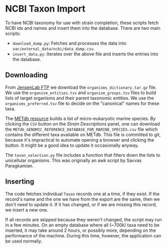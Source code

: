 # NCBI Taxon Import

To have NCBI taxonomy for use with strain completion, these scripts fetch NCBI ids and names and insert them into the database. There are two main scripts:

- `download_dump.py`: Fetches and processes the data into `var/external_data/ncbi/data_dump.csv`.
- `insert_data.py`: Iterates over the above file and inserts the entries into the database.

## Downloading

From [JensenLab FTP](https://download.jensenlab.org) we download the `organisms_dictionary.tar.gz` file. We use the `organism_entities.tsv` and `organism_groups.tsv` files to build lists of target organisms and their parent taxonomic entities. We use the `organisms_preferred.tsv` file to decide on the "canonical" names for these taxa.

The [METdb resource](https://metdb.sb-roscoff.fr/metdb/) builds a list of micro-eukaryotic marine species. By clicking the `CSV` button on the *Strain Descriptions* panel, one can download the `METdb_GENOMIC_REFERENCE_DATABASE_FOR_MARINE_SPECIES.csv` file which contains the different taxa available on METdb. This file is committed to git, because it's impractical to automate opening a browser and clicking the button. It might be a good idea to update it occasionally anyway.

The `taxon_selection.py` file includes a function that filters down the lists to unicellular organisms. This was originally an awk script by Savvas Paragkamian.

## Inserting

The code fetches individual `Taxon` records one at a time, if they exist. If the record's name and the one we have from the export are the same, then we don't need to update it. If it has changed, or if we are missing this record, we insert a new one.

If all records are skipped because they weren't changed, the script may run in a few minutes. On an empty database where all (~700k) taxa need to be inserted, it may take around 2 hours, or possibly more, depending on the performance of the machine. During this time, however, the application can be used normally.

